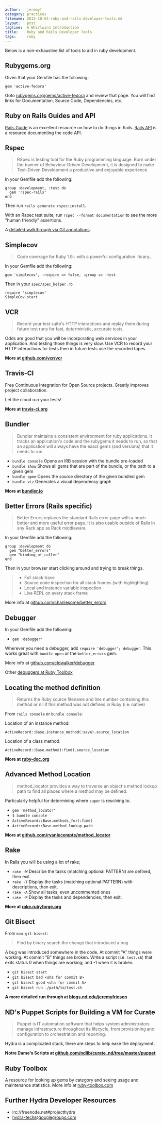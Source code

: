 ```yaml
---
author:   jeremyf
category: practices
filename: 2013-10-04-ruby-and-rails-developer-tools.md
layout:   post
tagline:  A Whirlwind Introduction
title:    Ruby and Rails Developer Tools
tags:     ruby
---
```


Below is a non-exhaustive list of tools to aid in ruby development.

## Rubygems.org

Given that your Gemfile has the following:

    gem 'active-fedora'

Goto [rubygems.org/gems/active-fedora](http://rubygems.org/gems/active-fedora) and review that page.
You will find links for Documentation, Source Code, Dependencies, etc.

## Ruby on Rails Guides and API

[Rails Guide](http://guides.rubyonrails.org) is an excellent resource on how to do things in Rails.
[Rails API](http://api.rubyonrails.org) is a resource documenting the code API.

## Rspec

> RSpec is testing tool for the Ruby programming language. Born under the banner
> of Behaviour-Driven Development, it is designed to make Test-Driven
> Development a productive and enjoyable experience

In your Gemfile add the following:

    group :development, :test do
      gem 'rspec-rails'
    end

Then run `rails generate rspec:install`.

With an Rspec test suite, run `rspec --format documentation` to see the more "human friendly" assertions.

A [detailed walkthrough via Git annotations](https://github.com/jeremyf/hydra-camp-testing).

## Simplecov

> Code coverage for Ruby 1.9+ with a powerful configuration library…

In your Gemfile add the following:

    gem 'simplecov', :require => false, :group => :test

Then in your `spec/spec_helper.rb`

    require 'simplecov'
    SimpleCov.start

## VCR

> Record your test suite's HTTP interactions and replay them during future test
> runs for fast, deterministic, accurate tests.

Odds are good that you will be incorporating web services in your application.
And testing those things is very slow. Use VCR to record your HTTP interactions
for tests then in future tests use the recorded tapes.

**More at [github.com/vcr/vcr](https://github.com/vcr/vcr)**

## Travis-CI

Free Continuous Integration for Open Source projects. Greatly improves project collaboration.

Let the cloud run your tests!

**More at [travis-ci.org](https://travis-ci.org/)**

## Bundler

> Bundler maintains a consistent environment for ruby applications. It tracks an
> application's code and the rubygems it needs to run, so that an application
> will always have the exact gems (and versions) that it needs to run.

* `bundle console` Opens an IRB session with the bundle pre-loaded
* `bundle show` Shows all gems that are part of the bundle, or the path to a given gem
* `bundle open` Opens the source directory of the given bundled gem
* `bundle viz` Generates a visual dependency graph

**More at [bundler.io](http://bundler.io/)**

## Better Errors (Rails specific)

> Better Errors replaces the standard Rails error page with a much better and
> more useful error page. It is also usable outside of Rails in any Rack app as
> Rack middleware.

In your Gemfile add the following:

    group :development do
      gem "better_errors"
      gem "binding_of_caller"
    end

Then in your browser start clicking around and trying to break things.

> * Full stack trace
> * Source code inspection for all stack frames (with highlighting)
> * Local and instance variable inspection
> * Live REPL on every stack frame

More info at [github.com/charliesome/better_errors](https://github.com/charliesome/better_errors)

## Debugger

In your Gemfile add the following:

* `gem 'debugger'`

Wherever you need a debugger, add `require 'debugger'; debugger`. This works
great with `bundle open` or the `better_errors` gem.

More info at [github.com/cldwalker/debugger](https://github.com/cldwalker/debugger)

Other [debuggers at Ruby Toolbox](https://www.ruby-toolbox.com/search?utf8=%E2%9C%93&q=debugger)

## Locating the method definition

> Returns the Ruby source filename and line number containing this method or
> nil if this method was not defined in Ruby (i.e. native)

From `rails console` or `bundle console`:

Location of an instance method:
```
ActiveRecord::Base.instance_method(:save).source_location
```

Location of a class method:
```
ActiveRecord::Base.method(:find).source_location
```
**More at [ruby-doc.org](http://www.ruby-doc.org/core-1.9.3/Method.html#method-i-source_location)**

## Advanced Method Location

> method_locator provides a way to traverse an object's method lookup path to
> find all places where a method may be defined.

Particularly helpful for determining where `super` is resolving to.

* `gem 'method_locator'`
* `$ bundle console`
* `ActiveRecord::Base.methods_for(:find)`
* `ActiveRecord::Base.method_lookup_path`

**More at [github.com/ryanlecompte/method_locator](https://github.com/ryanlecompte/method_locator)**

## Rake

In Rails you will be using a lot of rake;

* `rake -W` Describe the tasks (matching optional PATTERN) are defined, then exit.
* `rake -T` Display the tasks (matching optional PATTERN) with descriptions, then exit.
* `rake -A` Show all tasks, even uncommented ones
* `rake -P` Display the tasks and dependencies, then exit.

**More at [rake.rubyforge.org](http://rake.rubyforge.org/)**

## Git Bisect

From `man git-bisect`:

> Find by binary search the change that introduced a bug

A bug was introduced somewhere in the code. At commit "A" things were working. At commit "B" things are broken. Write a script (i.e. `test.sh`) that exits status 0 when things are working; and -1 when it is broken.

* `git bisect start`
* `git bisect bad <sha for commit B>`
* `git bisect good <sha for commit A>`
* `git bisect run ./path/to/test.sh`

**A more detailed run through at [blogs.nd.edu/jeremyfriesen](http://blogs.nd.edu/jeremyfriesen/2012/10/08/using-git-bisect-for-finding-when-a-bug-was-introduced/)**

## ND's Puppet Scripts for Building a VM for Curate

> Puppet is IT automation software that helps system administrators manage
> infrastructure throughout its lifecycle, from provisioning and configuration
> to orchestration and reporting.

Hydra is a complicated stack, there are steps to help ease the deployment.

**Notre Dame's Scripts at [github.com/ndlib/curate_nd/tree/master/puppet](https://github.com/ndlib/curate_nd/tree/master/puppet)**

## Ruby Toolbox

A resource for looking up gems by category and seeing usage and maintenance
statistics. More info at [ruby-toolbox.com](https://www.ruby-toolbox.com/)

## Further Hydra Developer Resources

* irc://freenode.net#projecthydra
* hydra-tech@googlegroups.com